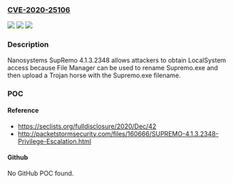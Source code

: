 ### [CVE-2020-25106](https://cve.mitre.org/cgi-bin/cvename.cgi?name=CVE-2020-25106)
![](https://img.shields.io/static/v1?label=Product&message=n%2Fa&color=blue)
![](https://img.shields.io/static/v1?label=Version&message=n%2Fa&color=blue)
![](https://img.shields.io/static/v1?label=Vulnerability&message=n%2Fa&color=brighgreen)

### Description

Nanosystems SupRemo 4.1.3.2348 allows attackers to obtain LocalSystem access because File Manager can be used to rename Supremo.exe and then upload a Trojan horse with the Supremo.exe filename.

### POC

#### Reference
- https://seclists.org/fulldisclosure/2020/Dec/42
- http://packetstormsecurity.com/files/160666/SUPREMO-4.1.3.2348-Privilege-Escalation.html

#### Github
No GitHub POC found.

